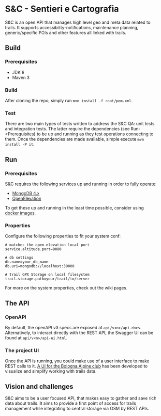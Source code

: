 # S&C - Sentieri e Cartografia
S&C is an open API that manages high level geo and meta data related to trails.
It supports accessibility-notifications, maintenance planning, generic/specific POIs and other features all linked with trails.

## Build

### Prerequisites
- JDK 8
- Maven 3

### Build
After cloning the repo, simply run `mvn install -f root/pom.xml`.

### Test
There are two main types of tests written to address the S&C QA: unit tests and integration tests.
The latter require the dependencies (see Run->Prerequisites) to be up and running as they test operations connecting to them.
Once the dependencies are made available, simple execute `mvn install -P it`. 

## Run

### Prerequisites
S&C requires the following services up and running in order to fully operate:
- [MongoDB 4.x](https://www.mongodb.com)
- [OpenElevation](https://open-elevation.com/)

To get these up and running in the least time possible, consider using [docker images](https://hub.docker.com/_/mongo).

### Properties

Configure the following properties to fit your system conf:

```
# matches the open-elevation local port
service.altitude.port=8080  

# db settings
db.name=your_db_name
db.uri=mongodb://localhost:30000

# trail GPX Storage on local filesystem
trail.storage.path=your/trail/to/server
```
For more on the system properties, check out the wiki pages.

## The API

### OpenAPI
By default, the openAPI v3 specs are exposed at `api/v<n>/api-docs`.
Alternatively, to interact directly with the REST API, the Swagger UI can be found at `api/v<n>/api-ui.html`. 

### The project UI
Once the API is running, you could make use of a user interface to make REST calls to it.
[A UI for the Bologna Alpine club](https://github.com/loreV/SeC-Frontend) has been developed to visualize and simplify working with trails data.

## Vision and challenges
S&C aims to be a user focused API, that makes easy to gather and save rich data about trails.
It aims to provide a first point of access for trails management while integrating to central storage via OSM by REST APIs.
